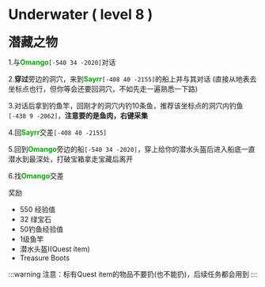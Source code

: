 # Underwater ( level 8 )
<span style="font-size: 25px;">**潜藏之物**</span>

1.与<font color=00AA00>**Omango**</font>`[-540 34 -2020]`对话

2.**穿过**旁边的洞穴，来到<font color=00AA00>**Sayrr**</font>`[-408 40 -2155]`的船上并与其对话
(直接从地表去坐标点也行，但你等会还要回洞穴，不如先走一遍熟悉一下路)

3.对话后拿到钓鱼竿，回刚才的洞穴内钓10条鱼，推荐该坐标点的洞穴内钓鱼`[-438 9 -2062]`，**注意要的是鱼肉，右键采集**

4.回<font color=00AA00>**Sayrr**</font>交差`[-408 40 -2155]`

5.回到<font color=00AA00>**Omango**</font>旁边的船`[-540 34 -2020]`，穿上给你的潜水头盔后进入船底一直潜水到最深处，打破宝箱拿走宝藏后离开

6.找<font color=00AA00>**Omango**</font>交差


奖励  

+ 550 经验值 
+ 32 绿宝石
+ 50钓鱼经验值
+ 1级鱼竿
+ 潜水头盔I(Quest item)
+ Treasure Boots

:::warning
注意：标有Quest item的物品不要扔(也不能扔)，后续任务都会用到
:::
